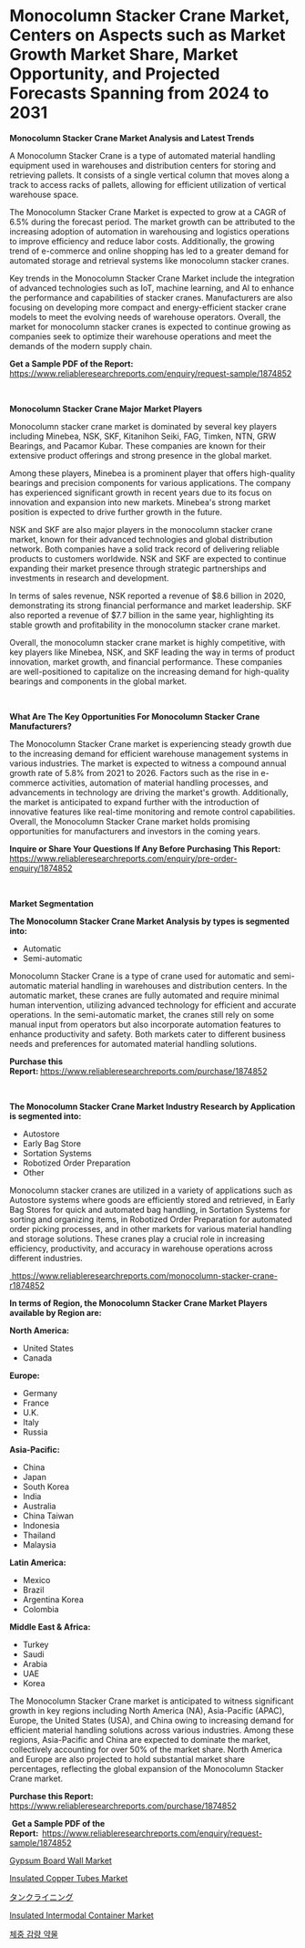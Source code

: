 <p><h1>Monocolumn Stacker Crane Market, Centers on Aspects such as Market Growth Market Share, Market Opportunity, and Projected Forecasts Spanning from 2024 to 2031</h1></p><p><strong>Monocolumn Stacker Crane Market Analysis and Latest Trends</strong></p>
<p><p>A Monocolumn Stacker Crane is a type of automated material handling equipment used in warehouses and distribution centers for storing and retrieving pallets. It consists of a single vertical column that moves along a track to access racks of pallets, allowing for efficient utilization of vertical warehouse space.</p><p>The Monocolumn Stacker Crane Market is expected to grow at a CAGR of 6.5% during the forecast period. The market growth can be attributed to the increasing adoption of automation in warehousing and logistics operations to improve efficiency and reduce labor costs. Additionally, the growing trend of e-commerce and online shopping has led to a greater demand for automated storage and retrieval systems like monocolumn stacker cranes.</p><p>Key trends in the Monocolumn Stacker Crane Market include the integration of advanced technologies such as IoT, machine learning, and AI to enhance the performance and capabilities of stacker cranes. Manufacturers are also focusing on developing more compact and energy-efficient stacker crane models to meet the evolving needs of warehouse operators. Overall, the market for monocolumn stacker cranes is expected to continue growing as companies seek to optimize their warehouse operations and meet the demands of the modern supply chain.</p></p>
<p><strong>Get a Sample PDF of the Report:&nbsp;</strong> <a href="https://www.reliableresearchreports.com/enquiry/request-sample/1874852">https://www.reliableresearchreports.com/enquiry/request-sample/1874852</a></p>
<p>&nbsp;</p>
<p><strong>Monocolumn Stacker Crane Major Market Players</strong></p>
<p><p>Monocolumn stacker crane market is dominated by several key players including Minebea, NSK, SKF, Kitanihon Seiki, FAG, Timken, NTN, GRW Bearings, and Pacamor Kubar. These companies are known for their extensive product offerings and strong presence in the global market.</p><p>Among these players, Minebea is a prominent player that offers high-quality bearings and precision components for various applications. The company has experienced significant growth in recent years due to its focus on innovation and expansion into new markets. Minebea's strong market position is expected to drive further growth in the future.</p><p>NSK and SKF are also major players in the monocolumn stacker crane market, known for their advanced technologies and global distribution network. Both companies have a solid track record of delivering reliable products to customers worldwide. NSK and SKF are expected to continue expanding their market presence through strategic partnerships and investments in research and development.</p><p>In terms of sales revenue, NSK reported a revenue of $8.6 billion in 2020, demonstrating its strong financial performance and market leadership. SKF also reported a revenue of $7.7 billion in the same year, highlighting its stable growth and profitability in the monocolumn stacker crane market.</p><p>Overall, the monocolumn stacker crane market is highly competitive, with key players like Minebea, NSK, and SKF leading the way in terms of product innovation, market growth, and financial performance. These companies are well-positioned to capitalize on the increasing demand for high-quality bearings and components in the global market.</p></p>
<p>&nbsp;</p>
<p><strong>What Are The Key Opportunities For Monocolumn Stacker Crane Manufacturers?</strong></p>
<p><p>The Monocolumn Stacker Crane market is experiencing steady growth due to the increasing demand for efficient warehouse management systems in various industries. The market is expected to witness a compound annual growth rate of 5.8% from 2021 to 2026. Factors such as the rise in e-commerce activities, automation of material handling processes, and advancements in technology are driving the market's growth. Additionally, the market is anticipated to expand further with the introduction of innovative features like real-time monitoring and remote control capabilities. Overall, the Monocolumn Stacker Crane market holds promising opportunities for manufacturers and investors in the coming years.</p></p>
<p><strong>Inquire or Share Your Questions If Any Before Purchasing This Report:</strong> <a href="https://www.reliableresearchreports.com/enquiry/pre-order-enquiry/1874852">https://www.reliableresearchreports.com/enquiry/pre-order-enquiry/1874852</a></p>
<p>&nbsp;</p>
<p><strong>Market Segmentation</strong></p>
<p><strong>The Monocolumn Stacker Crane Market Analysis by types is segmented into:</strong></p>
<p><ul><li>Automatic</li><li>Semi-automatic</li></ul></p>
<p><p>Monocolumn Stacker Crane is a type of crane used for automatic and semi-automatic material handling in warehouses and distribution centers. In the automatic market, these cranes are fully automated and require minimal human intervention, utilizing advanced technology for efficient and accurate operations. In the semi-automatic market, the cranes still rely on some manual input from operators but also incorporate automation features to enhance productivity and safety. Both markets cater to different business needs and preferences for automated material handling solutions.</p></p>
<p><strong>Purchase this Report:&nbsp;</strong><a href="https://www.reliableresearchreports.com/purchase/1874852">https://www.reliableresearchreports.com/purchase/1874852</a></p>
<p>&nbsp;</p>
<p><strong>The Monocolumn Stacker Crane Market Industry Research by Application is segmented into:</strong></p>
<p><ul><li>Autostore</li><li>Early Bag Store</li><li>Sortation Systems</li><li>Robotized Order Preparation</li><li>Other</li></ul></p>
<p><p>Monocolumn stacker cranes are utilized in a variety of applications such as Autostore systems where goods are efficiently stored and retrieved, in Early Bag Stores for quick and automated bag handling, in Sortation Systems for sorting and organizing items, in Robotized Order Preparation for automated order picking processes, and in other markets for various material handling and storage solutions. These cranes play a crucial role in increasing efficiency, productivity, and accuracy in warehouse operations across different industries.</p></p>
<p><a href="https://www.reliableresearchreports.com/monocolumn-stacker-crane-r1874852">&nbsp;https://www.reliableresearchreports.com/monocolumn-stacker-crane-r1874852</a></p>
<p><strong>In terms of Region, the Monocolumn Stacker Crane Market Players available by Region are:</strong></p>
<p>
    <p> <strong> North America: </strong>
        <ul>
            <li>United States</li>
            <li>Canada</li>
        </ul>
        </p> 
    <p> <strong> Europe: </strong>
        <ul>
            <li>Germany</li>
            <li>France</li>
            <li>U.K.</li>
            <li>Italy</li>
            <li>Russia</li>
        </ul>
        </p> 
    <p> <strong> Asia-Pacific: </strong>
        <ul>
            <li>China</li>
            <li>Japan</li>
            <li>South Korea</li>
            <li>India</li>
            <li>Australia</li>
            <li>China Taiwan</li>
            <li>Indonesia</li>
            <li>Thailand</li>
            <li>Malaysia</li>
        </ul>
        </p> 
    <p> <strong> Latin America: </strong>
        <ul>
            <li>Mexico</li>
            <li>Brazil</li>
            <li>Argentina Korea</li>
            <li>Colombia</li>
        </ul>
        </p> 
    <p> <strong> Middle East & Africa: </strong>
        <ul>
            <li>Turkey</li>
            <li>Saudi</li>
            <li>Arabia</li>
            <li>UAE</li>
            <li>Korea</li>
        </ul>
    </p>
    </p>
<p><p>The Monocolumn Stacker Crane market is anticipated to witness significant growth in key regions including North America (NA), Asia-Pacific (APAC), Europe, the United States (USA), and China owing to increasing demand for efficient material handling solutions across various industries. Among these regions, Asia-Pacific and China are expected to dominate the market, collectively accounting for over 50% of the market share. North America and Europe are also projected to hold substantial market share percentages, reflecting the global expansion of the Monocolumn Stacker Crane market.</p></p>
<p><strong>Purchase this Report: </strong><a href="https://www.reliableresearchreports.com/purchase/1874852">https://www.reliableresearchreports.com/purchase/1874852</a></p>
<p>&nbsp;<strong>Get a Sample PDF of the Report:&nbsp;&nbsp;</strong><a href="https://www.reliableresearchreports.com/enquiry/request-sample/1874852">https://www.reliableresearchreports.com/enquiry/request-sample/1874852</a></p>
<p><strong></strong></p>
<p><p><a href="https://issuu.com/reportprime-2/docs/gypsum-board-wall-market-size-2030.pptx">Gypsum Board Wall Market</a></p><p><a href="https://issuu.com/reportprime-2/docs/insulated-copper-tubes-market-size-2030.pptx">Insulated Copper Tubes Market</a></p><p><a href="https://github.com/EmoryYundt1935/Market-Research-Report-List-1/blob/main/204578043621.md">タンクライニング</a></p><p><a href="https://github.com/dx0328/Market-Research-Report-List-2/blob/main/insulated-intermodal-container-market.md">Insulated Intermodal Container Market</a></p><p><a href="https://github.com/CliftonFisher9067/Market-Research-Report-List-1/blob/main/651197640104.md">체중 감량 약물</a></p></p>